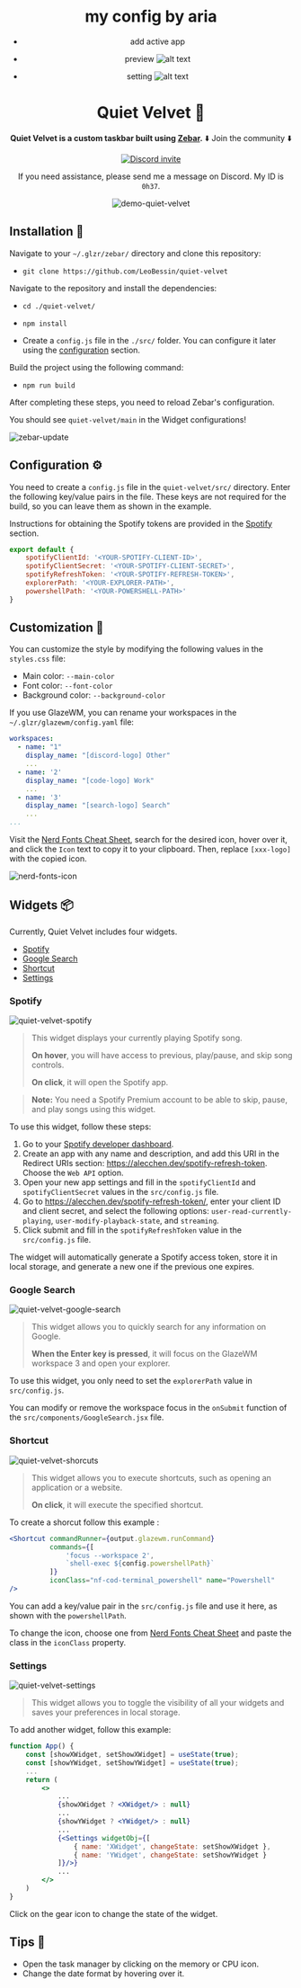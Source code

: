 <div align="center">

# my config by aria
- add active app
- preview
![alt text](./image/1.png)

- setting
![alt text](./image/2.png)

# Quiet Velvet 🌸

**Quiet Velvet is a custom taskbar built using [Zebar](https://github.com/glzr-io).**
⬇️ Join the community ⬇️

[![Discord invite][discord-badge]][discord-link]

If you need assistance, please send me a message on Discord. My ID is `0h37`.

![demo-quiet-velvet](https://raw.githubusercontent.com/LeoBessin/files/refs/heads/master/zebar/my_custom_zebar.gif)

</div>

## Installation 📂

Navigate to your `~/.glzr/zebar/` directory and clone this repository:
- ```git clone https://github.com/LeoBessin/quiet-velvet```

Navigate to the repository and install the dependencies:
- ```cd ./quiet-velvet/```
- ```npm install```

- Create a `config.js` file in the `./src/` folder. You can configure it later using the [configuration](#configuration-%EF%B8%8F) section.

Build the project using the following command:
- ```npm run build```

After completing these steps, you need to reload Zebar's configuration.

You should see `quiet-velvet/main` in the Widget configurations!

![zebar-update](https://raw.githubusercontent.com/LeoBessin/files/refs/heads/master/zebar/reload_zebar.png)

[discord-badge]: https://img.shields.io/discord/1041662798196908052.svg?logo=discord&colorB=7289DA
[discord-link]: https://discord.gg/ud6z3qjRvM

## Configuration ⚙️

You need to create a `config.js` file in the `quiet-velvet/src/` directory.
Enter the following key/value pairs in the file.
These keys are not required for the build, so you can leave them as shown in the example.

Instructions for obtaining the Spotify tokens are provided in the [Spotify](#spotify) section.

```js
export default {
    spotifyClientId: '<YOUR-SPOTIFY-CLIENT-ID>',
    spotifyClientSecret: '<YOUR-SPOTIFY-CLIENT-SECRET>',
    spotifyRefreshToken: '<YOUR-SPOTIFY-REFRESH-TOKEN>',
    explorerPath: '<YOUR-EXPLORER-PATH>',
    powershellPath: '<YOUR-POWERSHELL-PATH>'
}
```

## Customization 💅

You can customize the style by modifying the following values in the `styles.css` file:
- Main color: `--main-color`
- Font color: `--font-color`
- Background color: `--background-color`

If you use GlazeWM, you can rename your workspaces in the `~/.glzr/glazewm/config.yaml` file:
```yaml
workspaces:
  - name: "1"
    display_name: "[discord-logo] Other"
    ...
  - name: '2'
    display_name: "[code-logo] Work"
    ...
  - name: '3'
    display_name: "[search-logo] Search"
    ...
...
```

Visit the [Nerd Fonts Cheat Sheet](https://www.nerdfonts.com/cheat-sheet), search for the desired icon, hover over it, 
and click the `Icon` text to copy it to your clipboard. Then, replace `[xxx-logo]` with the copied icon.

![nerd-fonts-icon](https://raw.githubusercontent.com/LeoBessin/files/refs/heads/master/zebar/icon_nerdfonts.png)


## Widgets 📦

Currently, Quiet Velvet includes four widgets.
- [Spotify](#spotify)
- [Google Search](#google-search)
- [Shortcut](#shortcut)
- [Settings](#settings)

### Spotify
![quiet-velvet-spotify](https://raw.githubusercontent.com/LeoBessin/files/refs/heads/master/zebar/spotify_zebar.png)

> This widget displays your currently playing Spotify song.
>
> **On hover**, you will have access to previous, play/pause, and skip song controls.
>
> **On click**, it will open the Spotify app.

> **Note:** You need a Spotify Premium account to be able to skip, pause, and play songs using this widget.

To use this widget, follow these steps:
1. Go to your [Spotify developer dashboard](https://developer.spotify.com/dashboard).
2. Create an app with any name and description, and add this URI in the Redirect URIs section: https://alecchen.dev/spotify-refresh-token. Choose the `Web API` option.
3. Open your new app settings and fill in the `spotifyClientId` and `spotifyClientSecret` values in the `src/config.js` file.
4. Go to https://alecchen.dev/spotify-refresh-token/, enter your client ID and client secret, and select the following options: `user-read-currently-playing`, `user-modify-playback-state`, and `streaming`.
5. Click submit and fill in the `spotifyRefreshToken` value in the `src/config.js` file.

The widget will automatically generate a Spotify access token, store it in local storage, and generate a new one if the previous one expires.

### Google Search
![quiet-velvet-google-search](https://raw.githubusercontent.com/LeoBessin/files/refs/heads/master/zebar/google_search_zebar.png)

> This widget allows you to quickly search for any information on Google.
> 
> **When the Enter key is pressed**, it will focus on the GlazeWM workspace 3 and open your explorer.

To use this widget, you only need to set the `explorerPath` value in `src/config.js`.

You can modify or remove the workspace focus in the `onSubmit` function of the `src/components/GoogleSearch.jsx` file.

### Shortcut
![quiet-velvet-shorcuts](https://raw.githubusercontent.com/LeoBessin/files/refs/heads/master/zebar/shortcuts_zebar.png)

> This widget allows you to execute shortcuts, such as opening an application or a website.
> 
> **On click**, it will execute the specified shortcut.

To create a shorcut follow this example :
```jsx
<Shortcut commandRunner={output.glazewm.runCommand}
          commands={[
              'focus --workspace 2',
              `shell-exec ${config.powershellPath}`
          ]}
          iconClass="nf-cod-terminal_powershell" name="Powershell"
/>
```
You can add a key/value pair in the `src/config.js` file and use it here, as shown with the `powershellPath`.

To change the icon, choose one from [Nerd Fonts Cheat Sheet](https://www.nerdfonts.com/cheat-sheet) and paste the class in the `iconClass` property.

### Settings
![quiet-velvet-settings](https://raw.githubusercontent.com/LeoBessin/files/refs/heads/master/zebar/settings_zebar.png)

> This widget allows you to toggle the visibility of all your widgets and saves your preferences in local storage.

To add another widget, follow this example:
```jsx
function App() {
    const [showXWidget, setShowXWidget] = useState(true);
    const [showYWidget, setShowYWidget] = useState(true);
    ...
    return (
        <>
            ...
            {showXWidget ? <XWidget/> : null}
            ...
            {showYWidget ? <YWidget/> : null}
            ...
            {<Settings widgetObj={[
                { name: 'XWidget', changeState: setShowXWidget },
                { name: 'YWidget', changeState: setShowYWidget }
            ]}/>}
            ...
        </>
    )
}
```
Click on the gear icon to change the state of the widget.

## Tips 🎁
- Open the task manager by clicking on the memory or CPU icon.
- Change the date format by hovering over it.
